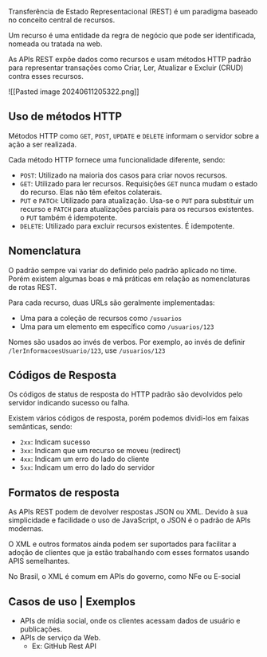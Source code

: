 Transferência de Estado Representacional (REST) é um paradigma baseado no conceito central de recursos. 

Um recurso é uma entidade da regra de negócio que pode ser identificada, nomeada ou tratada na web. 

As APIs REST expõe dados como recursos e usam métodos HTTP padrão para representar transações como Criar, Ler, Atualizar e Excluir (CRUD) contra esses recursos.

![[Pasted image 20240611205322.png]]

## Uso de métodos HTTP

Métodos HTTP como `GET`, `POST`, `UPDATE` e `DELETE` informam o servidor sobre a ação a ser realizada.

Cada método HTTP fornece uma funcionalidade diferente, sendo:

- `POST`: Utilizado na maioria dos casos para criar novos recursos.
- `GET`: Utilizado para ler recursos. Requisições `GET` nunca mudam o estado do recurso. Elas não têm efeitos colaterais.
- `PUT` e `PATCH`: Utilizado para atualização. Usa-se o `PUT` para substituir um recurso e `PATCH` para atualizações parciais para os recursos existentes. o `PUT` também é idempotente. 
- `DELETE`: Utilizado para excluir recursos existentes. É idempotente.

## Nomenclatura

O padrão sempre vai variar do definido pelo padrão aplicado no time. Porém existem algumas boas e má práticas em relação as nomenclaturas de rotas REST.

Para cada recurso, duas URLs são geralmente implementadas:
* Uma para a coleção de recursos como `/usuarios`
* Uma para um elemento em específico como `/usuarios/123` 

Nomes são usados ao invés de verbos. Por exemplo, ao invés de definir `/lerInformacoesUsuario/123`, use `/usuarios/123`

## Códigos de Resposta

Os códigos de status de resposta do HTTP padrão são devolvidos pelo servidor indicando sucesso ou falha. 

Existem vários códigos de resposta, porém podemos dividi-los em faixas semânticas, sendo: 
- `2xx`: Indicam sucesso
- `3xx`: Indicam que um recurso se moveu (redirect)
- `4xx`: Indicam um erro do lado do cliente
- `5xx`: Indicam um erro do lado do servidor

## Formatos de resposta

As APIs REST podem de devolver respostas JSON ou XML. Devido à sua simplicidade e facilidade o uso de JavaScript, o JSON é o padrão de APIs modernas.

O XML e outros formatos ainda podem ser suportados para facilitar a adoção de clientes que ja estão trabalhando com esses formatos usando APIS semelhantes.

No Brasil, o XML é comum em APIs do governo, como NFe ou E-social

## Casos de uso | Exemplos
- APIs de mídia social, onde os clientes acessam dados de usuário e publicações.
- APIs de serviço da Web.
	- Ex: GitHub Rest API